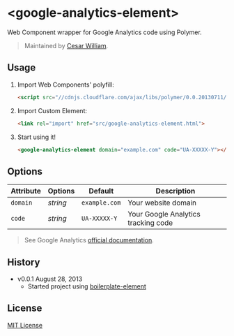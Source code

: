 # &lt;google-analytics-element&gt;

Web Component wrapper for Google Analytics code using Polymer.

> Maintained by [Cesar William](https://github.com/cesarwbr).

## Usage

1. Import Web Components' polyfill:

	```html
	<script src="//cdnjs.cloudflare.com/ajax/libs/polymer/0.0.20130711/polymer.min.js"></script>
	```

2. Import Custom Element:

	```html
	<link rel="import" href="src/google-analytics-element.html">
	```

3. Start using it!

	```html
	<google-analytics-element domain="example.com" code="UA-XXXXX-Y"></google-analytics-element>
	```

## Options

Attribute  | Options                   | Default             | Description
---        | ---                       | ---                 | ---
`domain`   | *string*                  | `example.com`       | Your website domain
`code`     | *string* 				   | `UA-XXXXX-Y`        | Your Google Analytics tracking code


> See Google Analytics [official documentation](https://support.google.com/analytics/?hl=pt-BR&utm_medium=et&utm_campaign=pt-BR&utm_source=ww-pt_BR-et-b2bfooter_analytics).

## History

* v0.0.1 August 28, 2013
	* Started project using [boilerplate-element](https://github.com/customelements/boilerplate-element)

## License

[MIT License](http://opensource.org/licenses/MIT)